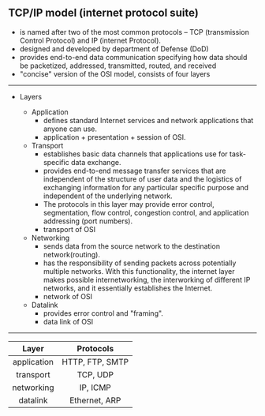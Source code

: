 ## TCP/IP model (internet protocol suite)

- is named after two of the most common protocols – TCP (transmission Control Protocol) and IP (internet Protocol).
- designed and developed by department of Defense (DoD)
- provides end-to-end data communication specifying how data should be packetized, addressed, transmitted, routed, and received
- "concise" version of the OSI model, consists of four layers


---
- Layers

    - Application
        - defines standard Internet services and network applications that anyone can use.
        - application + presentation + session of OSI.
    - Transport
        - establishes basic data channels that applications use for task-specific data exchange.
        - provides end-to-end message transfer services that are independent of the structure of user data and the logistics of exchanging information for any particular specific purpose and independent of the underlying network.
        - The protocols in this layer may provide error control, segmentation, flow control, congestion control, and application addressing (port numbers).
        - transport of OSI
    - Networking
        - sends data from the source network to the destination network(routing).
        -  has the responsibility of sending packets across potentially multiple networks. With this functionality, the internet layer makes possible internetworking, the interworking of different IP networks, and it essentially establishes the Internet.
        - network of OSI
    - Datalink
        - provides error control and "framing".
        - data link of OSI


---


| Layer            | Protocols       |
|:----------------:|:---------------:|
| application      | HTTP, FTP, SMTP |
| transport        | TCP, UDP        |
| networking       | IP, ICMP        |
| datalink         | Ethernet, ARP   | 